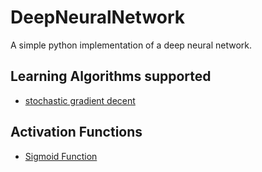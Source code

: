 # DeepNeuralNetwork

A simple python implementation of a deep neural network.

## Learning Algorithms supported
- [stochastic gradient decent](https://en.wikipedia.org/wiki/Stochastic_gradient_descent)

## Activation Functions
- [Sigmoid Function](https://en.wikipedia.org/wiki/Sigmoid_function)
